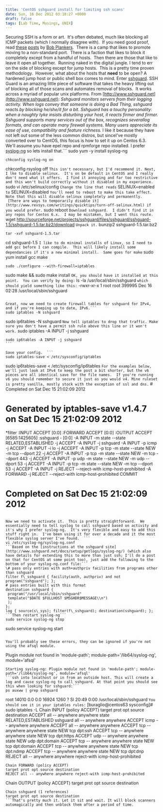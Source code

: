 ```yaml
---
title: 'CentOS sshguard install for limiting ssh scans'
date: Sun, 16 Dec 2012 03:18:27 +0000
draft: false
tags: [Lab Time, Musings, UNIX]
---
```


Securing SSH is a form or art.  It's often debated, much like blocking all ICMP packets (which I normally disagree with).  If you need good proof, read [these](http://lonesysadmin.net/2012/11/20/changing-sshd-port-numbers-continues-to-be-a-bad-idea/) [posts](http://lonesysadmin.net/2012/10/19/on-using-alternate-ports-for-ssh/) by [Bob Plankers](https://twitter.com/plankers).  There is a camp that likes to promote moving to a non-standard port.  There is a faction that likes to block it completely except from a handful of hosts.  Then there are those that like to leave it open all together.  Running naked in the digital jungle. I tend to err on the side of blocking except for jump hosts.  This is a pretty time proven methodology.  However, what about the hosts that **need** to be open? A hardened jump host or public shell box comes to mind. Enter [sshguard](http://www.sshguard.net). SSH Guard is an amazing little piece of software that takes the heavy lifting out of blocking all of those scans and automates removal of blocks.  It works across a myriad of popular unix platforms. From [http://www.sshguard.net](http://www.sshguard.net): _Sshguard monitors servers from their logging activity. When logs convey that someone is doing a Bad Thing, sshguard reacts by blocking he/she/it for a bit. Sshguard has a touchy personality: when a naughty tyke insists disturbing your host, it reacts firmer and firmer._ _Sshguard supports many services out of the box, recognizes severallog formats, and can operate many firewall systems. Many users appreciate its ease of use, compatibility and feature richness._ I like it because they have not left out some of the less common distros, but sinceI've mostly converted over to CentOS, this focus is how to set it up on Centos 6.3.   We'll assume you have epel repo and rpmforge repo installed. I prefer [syslog-ng](http://www.balabit.com/network-security/syslog-ng) so lets install that.```
sudo yum -y install syslog-ng
``````
chkconfig syslog-ng on
``````
chkconfig rsyslog off
```This isn't necessary, but I'd recommend it. Next, I lke to disable selinux.  It's on be default in CentOS and I really don't need what it offers.  I find it annoying and far too restrictive and this won't build correctly without it disabled in my experience.```
sudo vi /etc/selinux/config
```Change the line that reads```
SELINUX=enabled
```to```
SELINUX=disabled
```You'll need to reboot to make this take effect. Note that this will disable selinux completely and permanently.  [There are ways to temporarily disable it](http://www.revsys.com/writings/quicktips/turn-off-selinux.html) if you would prefer.```
sudo reboot
```Download sshguard.  I didn't find it in any repos for Centos 6.x.  I may be mistaken, but I went this route.```
wget http://sourceforge.net/projects/sshguard/files/sshguard/sshguard-1.5/sshguard-1.5.tar.bz2/download
```Unpack it.```
bunzip2 sshguard-1.5.tar.bz2
``````
tar -xvf sshguard-1.5.tar
``````
cd sshguard-1.5
```I like to do minimal installs of Linux, so I need to add gcc before I can compile.  This will likely install some dependancies if it's a new minimal install.  Same goes for make```
sudo yum install gcc make
``````
sudo ./configure --with-firewall=iptables
``````
sudo make && sudo make install
```OK, you should have it installed at this point.  You can verify by doing:```
ls -la /usr/local/sbin/sshguard
```which should yield something like this:```
\-rwxr-xr-x 1 root root 399995 Dec 16 02:28 /usr/local/sbin/sshguard
```

Great, now we need to create firewall tables for sshguard for IPv4, and if you're keeping up to date, IPv6.```
sudo iptables -N sshguard
``````
sudo ip6tables -N sshguard
```Now tell iptables to drop that traffic. Make sure you don't have a permit ssh rule above this line or it won't work.```
sudo iptables -A INPUT -j sshguard
``````
sudo ip6tables -A INPUT -j sshguard
```

Save your config.  ```
sudo iptables-save < /etc/sysconfig/iptables
``````
sudo ip6tables-save < /etc/sysconfig/ip6tables
```For the examples below, we'll just look at IPv4 to keep the post a bit shorter, but the v6 pieces are all identical save for the file names.  If you're running v6 you should remember to secure it just as you would v4. Mine ruleset is pretty vanilla, mostly stock with the exception of ssl and dns.```
\# Completed on Sat Dec 15 21:02:09 2012
# Generated by iptables-save v1.4.7 on Sat Dec 15 21:02:09 2012
\*filter
:INPUT ACCEPT \[0:0\]
:FORWARD ACCEPT \[0:0\]
:OUTPUT ACCEPT \[6585:1425605\]
:sshguard - \[0:0\]
-A INPUT -m state --state RELATED,ESTABLISHED -j ACCEPT 
-A INPUT -j sshguard 
-A INPUT -p icmp -j ACCEPT 
-A INPUT -i lo -j ACCEPT 
-A INPUT -p tcp -m state --state NEW -m tcp --dport 22 -j ACCEPT 
-A INPUT -p tcp -m state --state NEW -m tcp --dport 443 -j ACCEPT 
-A INPUT -p udp -m state --state NEW -m udp --dport 53 -j ACCEPT 
-A INPUT -p tcp -m state --state NEW -m tcp --dport 53 -j ACCEPT 
-A INPUT -j REJECT --reject-with icmp-host-prohibited 
-A FORWARD -j REJECT --reject-with icmp-host-prohibited 
COMMIT
# Completed on Sat Dec 15 21:02:09 2012
```Note: I did have to relocate the sshguard rule to right below the first INPUT rule to make it actually effective.

Now we need to activate it.  This is pretty straightforward.  We essentially need to tell syslog to call sshguard based on activity and it's why I prefer syslog-ng.  It's very flexible and easy to add this stuff right in.  I've been using it for over a decade and it the most flexible syslog server I've found.  ```
vi /etc/syslog-ng/syslog-ng.conf
```Based on the [instructions at the sshguard site](http://www.sshguard.net/docs/setup/getlogs/syslog-ng/) (which also have details for extending this to more than just ssh; I'll do a post on that for CentOS at some point too), just add the following to the bottom of your syslog-ng.conf file:```
\# pass only entries with auth+authpriv facilities from programs other than sshguard
filter f\_sshguard { facility(auth, authpriv) and not program("sshguard"); };
# pass entries built with this format
destination sshguard {
 program("/usr/local/sbin/sshguard"
 template("$DATE $FULLHOST $MSGHDR$MESSAGE\\n")
 );
};
log { source(s\_sys); filter(f\_sshguard); destination(sshguard); };
```Then restart syslog-ng```
sudo service syslog-ng stop
``````
sudo service syslog-ng start
```

You'll probably see these errors, they can be ignored if you're not using the afsql module.

```
Plugin module not found in 'module-path'; module-path='/lib64/syslog-ng', module='afsql'
``````
Starting syslog-ng: Plugin module not found in 'module-path'; module-path='/lib64/syslog-ng', module='afsql'
```ssh into localhost or in from an outside host. This will create a log and cause syslog-ng to call sshguard. At that point you should see this when looking for sshguard:```
ps auxww | grep sshguard
``````
root 14010 0.0 0.0 16924 1260 ? Sl 20:49 0:00 /usr/local/sbin/sshguard
```You should see it in your iptables rules:```
\[buraglio@centos63 sysconfig\]# sudo iptables -L
Chain INPUT (policy ACCEPT)
target prot opt source destination 
ACCEPT all -- anywhere anywhere state RELATED,ESTABLISHED 
sshguard all -- anywhere anywhere 
ACCEPT icmp -- anywhere anywhere 
ACCEPT all -- anywhere anywhere 
ACCEPT tcp -- anywhere anywhere state NEW tcp dpt:ssh 
ACCEPT tcp -- anywhere anywhere state NEW tcp dpt:https 
ACCEPT udp -- anywhere anywhere state NEW udp dpt:domain 
ACCEPT tcp -- anywhere anywhere state NEW tcp dpt:domain 
ACCEPT tcp -- anywhere anywhere state NEW tcp dpt:ndmp 
ACCEPT tcp -- anywhere anywhere state NEW tcp dpt:dnp 
REJECT all -- anywhere anywhere reject-with icmp-host-prohibited
``````
Chain FORWARD (policy ACCEPT)
target prot opt source destination 
REJECT all -- anywhere anywhere reject-with icmp-host-prohibited
``````
Chain OUTPUT (policy ACCEPT)
target prot opt source destination
``````
Chain sshguard (1 references)
target prot opt source destination
```That's pretty much it. Let it sit and wait. It will block scanners automagically and then unblock them after a period of time.